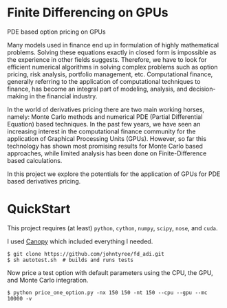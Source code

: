 Finite Differencing on GPUs
===========================

PDE based option pricing on GPUs

Many models used in finance end up in formulation of highly mathematical
problems. Solving these equations exactly in closed form is impossible as the
experience in other fields suggests. Therefore, we have to look for efficient
numerical algorithms in solving complex problems such as option pricing, risk
analysis, portfolio management, etc. Computational finance, generally referring
to the application of computational techniques to finance, has become an
integral part of modeling, analysis, and decision-making in the financial
industry.

In the world of derivatives pricing there are two main working horses, namely:
Monte Carlo methods and numerical PDE (Partial Differential Equation) based
techniques. In the past few years, we have seen an increasing interest in the
computational finance community for the application of Graphical Processing
Units (GPUs). However, so far this technology has shown most promising results
for Monte Carlo based approaches, while limited analysis has been done on
Finite-Difference based calculations.

In this project we explore the potentials for the application of GPUs for PDE
based derivatives pricing.


QuickStart
==========

This project requires (at least) `python`, `cython`, `numpy`, `scipy`, `nose`,
and `cuda`.

I used [Canopy](https://enthought.com/products/canopy/) which included
everything I needed.

    $ git clone https://github.com/johntyree/fd_adi.git
    $ sh autotest.sh  # builds and runs tests

Now price a test option with default parameters using the CPU, the GPU, and
Monte Carlo integration.

    $ python price_one_option.py -nx 150 150 -nt 150 --cpu --gpu --mc 10000 -v

